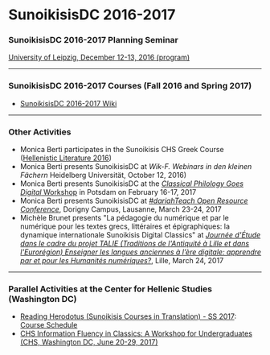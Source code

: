# SunoikisisDC 2016-2017

### SunoikisisDC 2016-2017 Planning Seminar
[University of Leipzig, December 12-13, 2016 (program)](http://www.dh.uni-leipzig.de/wo/sunoikisisdc-2017/)
***
### SunoikisisDC 2016-2017 Courses (Fall 2016 and Spring 2017)
* [SunoikisisDC 2016-2017 Wiki](https://github.com/SunoikisisDC/SunoikisisDC-2016-2017/wiki)

***
### Other Activities
* Monica Berti participates in the Sunoikisis CHS Greek Course ([Hellenistic Literature 2016](http://sunoikisis-greek.chs.harvard.edu/participating-faculty-2016/))
* Monica Berti presents SunoikisisDC at *Wik-F. Webinars in den kleinen Fächern* Heidelberg Universität, October 12, 2016)
* Monica Berti presents SunoikisisDC at the [*Classical Philology Goes Digital* Workshop](http://uni-potsdam.de/klassphil/informationen-de/veranstaltungen/workshop-classical-philology-goes-digital.html) in Potsdam on February 16-17, 2017
* Monica Berti presents SunoikisisDC at [*#dariahTeach Open Resource Conference*](http://dariah.eu/teach/index.php/conference-dariahteach-open-resources-23-24-march-lausanne/), Dorigny Campus, Lausanne, March 23-24, 2017
* Michèle Brunet presents "La pédagogie du numérique et par le numérique pour les textes grecs, littéraires et épigraphiques: la dynamique internationale Sunoikisis Digital Classics" at [*Journée d'Étude dans le cadre du projet TALIE (Traditions de l'Antiquité à Lille et dans l'Eurorégion) Enseigner les langues anciennes à l’ère digitale: apprendre par et pour les Humanités numériques?*](https://f.hypotheses.org/wp-content/blogs.dir/3384/files/2017/02/Programme-JE_Langues-anciennes-et-HumNum.pdf), Lille, March 24, 2017 

***
### Parallel Activities at the Center for Hellenic Studies (Washington DC)
* [Reading Herodotus (Sunoikisis Courses in Translation) - SS 2017](http://wp.chs.harvard.edu/sunoikisis/herodotus-tutorial/): [Course Schedule](http://sunoikisis-herodotus.org/)
* [CHS Information Fluency in Classics: A Workshop for Undergraduates (CHS, Washington DC, June 20-29, 2017)](http://chs.harvard.edu/CHS/article/display/5687)
